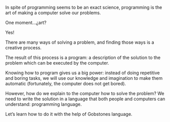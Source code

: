 In spite of programming seems to be an exact science, programming is the art of making a computer solve our problems.
 
One moment…¿art?
 
Yes!
 
There are many ways of solving a problem, and finding those ways is a creative process.
 
The result of this process is a program: a description of the solution to the problem which can be executed by the computer.
 
Knowing how to program gives us a big power: instead of doing repetitive and boring tasks, we will use our knowledge and imagination to make them automatic (fortunately, the computer does not get bored).
 
However, how do we explain to the computer how to solve the problem?
We need to write the solution in a language that both people and computers can understand: programming language.
 
Let’s learn how to do it with the help of Gobstones language.
